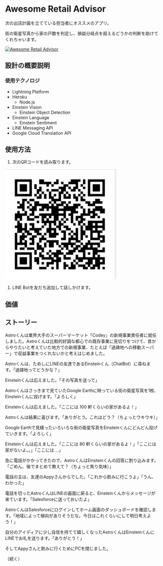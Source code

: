 # Awesome Retail Advisor
次の出店計画を立てている担当者にオススメのアプリ。

街の衛星写真から家の戸数を判定し、損益分岐点を超えるどうかの判断を助けてくれちゃいます。

[![Awesome Retail Advisor](http://img.youtube.com/vi/j8yGRI1-g_I/0.jpg)](https://www.youtube.com/watch?v=j8yGRI1-g_I)

## 設計の概要説明

### 使用テクノロジ
- Lightning Platform
- Heroku
    - Node.js
- Einstein Vision
    - Einstein Object Detection
- Einstein Language
    - Einstein Sentiment
- LINE Messaging API
- Google Cloud Translation API

## 使用方法
1. 次のQRコードを読み取ります。

![Awesome Retail Adv.](https://github.com/takahitomiyamoto/kitchen-sink-line-bot/blob/master/uploaded/QRcode.png "Awesome Retail Adv.")

1. LINE Botを友だち追加して話しかけます。

## 価値


## ストーリー
Astroくんは業界大手のスーパーマーケット「Codey」の新規事業責任者に就任しました。Astroくんは比較的好調な都心での既存事業に見切りをつけて、昔からやりたいと考えていた地方での新規事業、たとえば「過疎地への移動スーパー」で収益事業をつくれないかと考えはじめました。

Astroくんは、ためしにLINEの友達であるEinsteinくん（ChatBot）に尋ねます。「過疎地ってどうかな？」

Einsteinくんは応えました。「その写真を送って」

Astroくんはさっきまで見ていたGoogle Earthに映っている街の衛星写真を1枚、Einsteinくんに投げます。「よろしく」

Einsteinくんは応えました。「ここには 100 軒くらいの家があるよ！」

Astroくんは結果に喜びます。「ありがとう。これはどう？（ちょっとウキウキ）」

Google Earthで見繕ったいろいろな街の衛星写真をEinsteinくんにどんどん投げていきます。「よろしく」

Einsteinくんは応えました。「ここには 80 軒くらいの家があるよ！」「ここには家がないよ。。」「ここには ...」

急に電話がかかってきたので、AstroくんはEinsteinくんの回答に割り込みます。「ごめん、後でまとめて教えて？（ちょっと焦り気味）」

電話の主は、友達のAppyさんからでした。「これから飲みに行こうよ」「うん、わかった」

電話を切ったAstroくんはLINEの画面に戻ると、Einsteinくんからメッセージが来ています。「Salesforceに送っておいたよ」

AstroくんはSalesforceにログインしてホーム画面のダッシュボードを確認します。「地域によって傾向がありそうだな。今日はこれくらいにして明日考えよう！」

自分のアイディアに少し自信を持てて嬉しくなったAstroくんはEinsteinくんにLINEでお礼を送ります。「ありがとう！」

そしてAppyさんと飲みに行くためにPCを閉じました。

（続く）